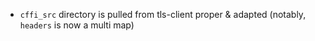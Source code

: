 - `cffi_src` directory is pulled from tls-client proper & adapted (notably, `headers` is now a multi map)
